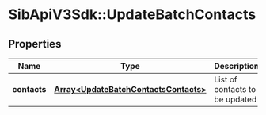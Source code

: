# SibApiV3Sdk::UpdateBatchContacts

## Properties
Name | Type | Description | Notes
------------ | ------------- | ------------- | -------------
**contacts** | [**Array&lt;UpdateBatchContactsContacts&gt;**](UpdateBatchContactsContacts.md) | List of contacts to be updated | [optional] 


